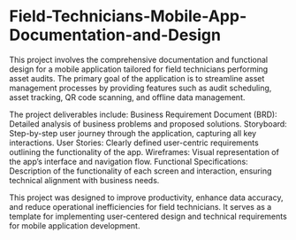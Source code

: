 # Field-Technicians-Mobile-App-Documentation-and-Design
This project involves the comprehensive documentation and functional design for a mobile application tailored for field technicians performing asset audits. The primary goal of the application is to streamline asset management processes by providing features such as audit scheduling, asset tracking, QR code scanning, and offline data management.

The project deliverables include:
Business Requirement Document (BRD): Detailed analysis of business problems and proposed solutions.
Storyboard: Step-by-step user journey through the application, capturing all key interactions.
User Stories: Clearly defined user-centric requirements outlining the functionality of the app.
Wireframes: Visual representation of the app’s interface and navigation flow.
Functional Specifications: Description of the functionality of each screen and interaction, ensuring technical alignment with business needs.

This project was designed to improve productivity, enhance data accuracy, and reduce operational inefficiencies for field technicians. It serves as a template for implementing user-centered design and technical requirements for mobile application development.
